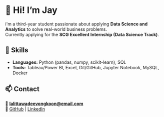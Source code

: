 # 🌟 Hi! I’m **Jay**
i'm a third-year student passionate about applying **Data Science and Analytics**
to solve real-world business problems.  
Currently applying for the **SCG Excellent Internship (Data Science Track)**.



## 🧠 Skills
- **Languages:** Python (pandas, numpy, scikit-learn), SQL  
- **Tools:** Tableau/Power BI, Excel, Git/GitHub, Jupyter Notebook, MySQL, Docker




## 📫 Contact
📧 **lalittawadeevongkoon@email.com**  
🔗 [GitHub](https://github.com/miyomui) | [LinkedIn](https://www.linkedin.com/in/miyomui/)
